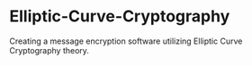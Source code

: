 # Elliptic-Curve-Cryptography
Creating a message encryption software utilizing Elliptic Curve Cryptography theory.

